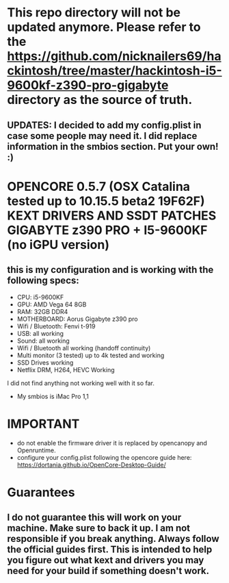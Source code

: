 # This repo directory will not be updated anymore. Please refer to the https://github.com/nicknailers69/hackintosh/tree/master/hackintosh-i5-9600kf-z390-pro-gigabyte directory as the source of truth.

## UPDATES: I decided to add my config.plist in case some people may need it. I did replace information in the smbios section. Put your own! :)

# OPENCORE 0.5.7 (OSX Catalina tested up to 10.15.5 beta2 19F62F) KEXT DRIVERS AND SSDT PATCHES GIGABYTE z390 PRO + I5-9600KF (no iGPU version)
## this is my configuration and is working with the following specs: 
- CPU: i5-9600KF
- GPU: AMD Vega 64 8GB
- RAM: 32GB DDR4
- MOTHERBOARD: Aorus Gigabyte z390 pro
- Wifi / Bluetooth: Fenvi t-919
- USB: all working
- Sound: all working
- Wifi / Bluetooth all working (handoff continuity)
- Multi monitor (3 tested) up to 4k tested and working
- SSD Drives working
- Netflix DRM, H264, HEVC Working 

I did not find anything not working well with it so far.
- My smbios is iMac Pro 1,1

# IMPORTANT
- do not enable the firmware driver it is replaced by opencanopy and Openruntime. 
- configure your config.plist following the opencore guide here: https://dortania.github.io/OpenCore-Desktop-Guide/

# Guarantees
## I do not guarantee this will work on your machine. Make sure to back it up. I am not responsible if you break anything. Always follow the official guides first. This is intended to help you figure out what kext and drivers you may need for your build if something doesn't work. 
